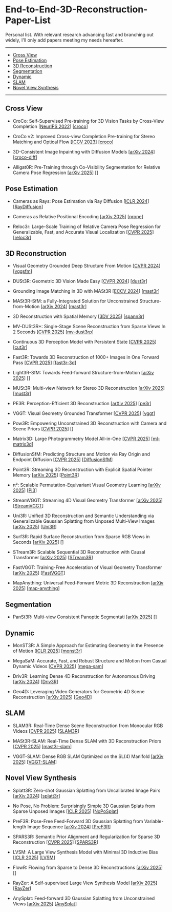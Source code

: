 # End-to-End-3D-Reconstruction-Paper-List
Personal list. With relevant research advancing fast and branching out widely, I'll only add papers meeting my needs hereafter. 

---
- [Cross View](#cross-view)
- [Pose Estimation](#pose-estimation)
- [3D Reconstruction](#3d-reconstruction)
- [Segmentation](#segmentation)
- [Dynamic](#dynamic)
- [SLAM](#slam)
- [Novel View Synthesis](#novel-view-synthesis)
---
## Cross View
* CroCo: Self-Supervised Pre-training for 3D Vision Tasks by Cross-View Completion [[NeurIPS 2022](https://arxiv.org/pdf/2210.10716)] [[croco](https://github.com/naver/croco)]

* CroCo v2: Improved Cross-view Completion Pre-training for Stereo Matching and Optical Flow [[ICCV 2023](https://openaccess.thecvf.com/content/ICCV2023/papers/Weinzaepfel_CroCo_v2_Improved_Cross-view_Completion_Pre-training_for_Stereo_Matching_and_ICCV_2023_paper.pdf)] [[croco](https://github.com/naver/croco)]

* 3D-Consistent Image Inpainting with Diffusion Models [[arXiv 2024](https://arxiv.org/pdf/2412.05881)] [[croco-diff](https://github.com/naver/croco-diff)]

* Alligat0R: Pre-Training through Co-Visibility Segmentation for Relative Camera Pose Regression [[arXiv 2025](https://arxiv.org/pdf/2503.07561)] [[]()]
  
## Pose Estimation
* Cameras as Rays: Pose Estimation via Ray Diffusion [[ICLR 2024](https://arxiv.org/pdf/2402.14817)] [[RayDiffusion](https://github.com/jasonyzhang/RayDiffusion)]

* Cameras as Relative Positional Encoding [[arXiv 2025](https://arxiv.org/pdf/2507.10496)] [[prope](https://www.liruilong.cn/prope/)]

* Reloc3r: Large-Scale Training of Relative Camera Pose Regression for Generalizable, Fast, and Accurate Visual Localization [[CVPR 2025](https://arxiv.org/pdf/2412.08376)] [[reloc3r](https://github.com/ffrivera0/reloc3r)]

## 3D Reconstruction
* Visual Geometry Grounded Deep Structure From Motion [[CVPR 2024](https://arxiv.org/pdf/2312.04563)] [[vggsfm](https://github.com/facebookresearch/vggsfm)]

* DUSt3R: Geometric 3D Vision Made Easy [[CVPR 2024](https://arxiv.org/pdf/2312.14132)] [[dust3r](https://github.com/naver/dust3r)]
  
* Grounding Image Matching in 3D with MASt3R [[ECCV 2024](https://arxiv.org/pdf/2406.09756)] [[mast3r](https://github.com/naver/mast3r)]

* MASt3R-SfM: a Fully-Integrated Solution for Unconstrained Structure-from-Motion [[arXiv 2024](https://arxiv.org/pdf/2409.19152)] [[mast3r](https://github.com/naver/mast3r)]

* 3D Reconstruction with Spatial Memory [[3DV 2025](https://arxiv.org/pdf/2408.16061)] [[spann3r](https://github.com/HengyiWang/spann3r)]

* MV-DUSt3R+: Single-Stage Scene Reconstruction from Sparse Views In 2 Seconds [[CVPR 2025](https://arxiv.org/pdf/2412.06974)] [[mv-dust3rp](https://mv-dust3rp.github.io/)]

* Continuous 3D Perception Model with Persistent State [[CVPR 2025](https://arxiv.org/pdf/2501.12387)] [[cut3r](https://cut3r.github.io/)]

* Fast3R: Towards 3D Reconstruction of 1000+ Images in One Forward Pass [[CVPR 2025](https://arxiv.org/pdf/2501.13928)] [[fast3r-3d](https://fast3r-3d.github.io/)]

* Light3R-SfM: Towards Feed-forward Structure-from-Motion [[arXiv 2025](https://arxiv.org/pdf/2501.14914)] [[]()]

* MUSt3R: Multi-view Network for Stereo 3D Reconstruction [[arXiv 2025](https://arxiv.org/pdf/2503.01661)] [[must3r](https://github.com/naver/must3r)]

* PE3R: Perception-Efficient 3D Reconstruction [[arXiv 2025](https://arxiv.org/pdf/2503.07507)] [[pe3r](https://github.com/hujiecpp/pe3r)]

* VGGT: Visual Geometry Grounded Transformer [[CVPR 2025](https://arxiv.org/pdf/2503.11651v1)] [[vggt](https://github.com/facebookresearch/vggt)]

* Pow3R: Empowering Unconstrained 3D Reconstruction with Camera and Scene Priors [[CVPR 2025](https://arxiv.org/pdf/2503.17316v1)] [[]()]

* Matrix3D: Large Photogrammetry Model All-in-One [[CVPR 2025](https://arxiv.org/pdf/2502.07685)] [[ml-matrix3d](https://github.com/apple/ml-matrix3d)]

* DiffusionSfM: Predicting Structure and Motion via Ray Origin and Endpoint Diffusion [[CVPR 2025](https://arxiv.org/pdf/2505.05473)] [[DiffusionSfM](https://github.com/QitaoZhao/DiffusionSfM)]

* Point3R: Streaming 3D Reconstruction with Explicit Spatial Pointer Memory [[arXiv 2025](https://arxiv.org/pdf/2507.02863)] [[Point3R](https://github.com/YkiWu/Point3R)]

* π³: Scalable Permutation-Equivariant Visual Geometry Learning [[arXiv 2025](https://arxiv.org/pdf/2507.13347)] [[Pi3](https://github.com/yyfz/Pi3)]

* StreamVGGT: Streaming 4D Visual Geometry Transformer [[arXiv 2025](https://arxiv.org/pdf/2507.11539)] [[StreamVGGT](https://github.com/wzzheng/StreamVGGT)]

* Uni3R: Unified 3D Reconstruction and Semantic Understanding via Generalizable Gaussian Splatting from Unposed Multi-View Images [[arXiv 2025](https://arxiv.org/pdf/2508.03643)] [[Uni3R](https://github.com/HorizonRobotics/Uni3R)]  

* Surf3R: Rapid Surface Reconstruction from Sparse RGB Views in Seconds [[arXiv 2025](https://arxiv.org/pdf/2508.04508)] [[]()]  

* STream3R: Scalable Sequential 3D Reconstruction with Causal Transformer [[arXiv 2025](https://arxiv.org/pdf/2508.10893)] [[STream3R](https://github.com/NIRVANALAN/STream3R)]  

* FastVGGT: Training-Free Acceleration of Visual Geometry Transformer [[arXiv 2025](https://arxiv.org/pdf/2509.02560v1)] [[FastVGGT](https://github.com/mystorm16/FastVGGT)]

* MapAnything: Universal Feed-Forward Metric 3D Reconstruction [[arXiv 2025](https://arxiv.org/abs/2509.13414)] [[map-anything](https://github.com/facebookresearch/map-anything)]
  
## Segmentation

* PanSt3R: Multi-view Consistent Panoptic Segmentati [[arXiv 2025](https://arxiv.org/pdf/2506.21348)] [[]()]

## Dynamic
  
* MonST3R: A Simple Approach for Estimating Geometry in the Presence of Motion [[ICLR 2025](https://arxiv.org/pdf/2410.03825)] [[monst3r](https://github.com/Junyi42/monst3r)]

* MegaSaM: Accurate, Fast, and Robust Structure and Motion from Casual Dynamic Videos [[CVPR 2025](https://arxiv.org/pdf/2412.04463)] [[mega-sam](https://mega-sam.github.io/)]
  
* Driv3R: Learning Dense 4D Reconstruction for Autonomous Driving [[arXiv 2024](https://arxiv.org/pdf/2412.06777)] [[Driv3R](https://github.com/Barrybarry-Smith/Driv3R)]

* Geo4D: Leveraging Video Generators for Geometric 4D Scene Reconstruction [[arXiv 2025](https://arxiv.org/pdf/2504.07961)] [[Geo4D](https://github.com/jzr99/Geo4D)]

## SLAM
* SLAM3R: Real-Time Dense Scene Reconstruction from Monocular RGB Videos [[CVPR 2025](https://arxiv.org/pdf/2412.09401)] [[SLAM3R](https://github.com/PKU-VCL-3DV/SLAM3R)]

* MASt3R-SLAM: Real-Time Dense SLAM with 3D Reconstruction Priors [[CVPR 2025](https://arxiv.org/pdf/2412.12392)] [[mast3r-slam](https://edexheim.github.io/mast3r-slam/)]

* VGGT-SLAM: Dense RGB SLAM Optimized on the SL(4) Manifold [[arXiv 2025](https://arxiv.org/pdf/2505.12549)] [[VGGT-SLAM](https://github.com/MIT-SPARK/VGGT-SLAM)]

## Novel View Synthesis
* Splatt3R: Zero-shot Gaussian Splatting from Uncalibrated Image Pairs [[arXiv 2024](https://arxiv.org/pdf/2408.13912)] [[splatt3r](https://github.com/btsmart/splatt3r)]
  
* No Pose, No Problem: Surprisingly Simple 3D Gaussian Splats from Sparse Unposed Images [[ICLR 2025](https://arxiv.org/pdf/2410.24207)] [[NoPoSplat](https://github.com/cvg/NoPoSplat)]

* PreF3R: Pose-Free Feed-Forward 3D Gaussian Splatting from Variable-length Image Sequence [[arXiv 2024](https://arxiv.org/pdf/2411.16877)] [[PreF3R](https://computationalrobotics.seas.harvard.edu/PreF3R)]

* SPARS3R: Semantic Prior Alignment and Regularization for Sparse 3D Reconstruction [[CVPR 2025](https://arxiv.org/pdf/2411.12592)] [[SPARS3R](https://github.com/snldmt/SPARS3R)]

* LVSM: A Large View Synthesis Model with Minimal 3D Inductive Bias [[ICLR 2025](https://arxiv.org/pdf/2410.17242)] [[LVSM](https://github.com/haian-jin/LVSM)]

* FlowR: Flowing from Sparse to Dense 3D Reconstructions [[arXiv 2025](https://arxiv.org/pdf/2504.01647)] [[]()]

* RayZer: A Self-supervised Large View Synthesis Model [[arXiv 2025](https://arxiv.org/pdf/2505.00702?)] [[RayZer](https://github.com/hwjiang1510/RayZer)]

* AnySplat: Feed-forward 3D Gaussian Splatting from Unconstrained Views [[arXiv 2025](https://arxiv.org/pdf/2505.23716)] [[AnySplat](https://github.com/InternRobotics/AnySplat)]
